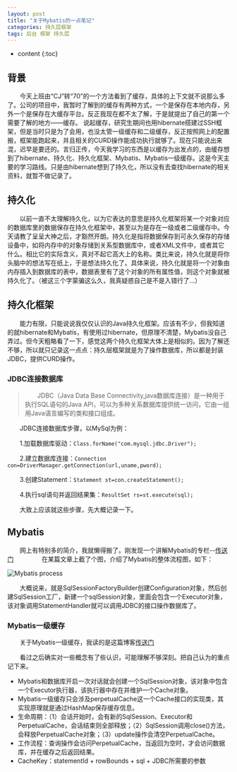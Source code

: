 ```yaml
---
layout: post
title: "关于Mybatis的一点笔记"
categories: 持久层框架
tags: 后台 框架 持久层
---
```

* content
{:toc}

## 背景

　　今天上班由“CJ”转“70”的一个方法看到了缓存，具体的上下文就不说那么多了。公司的项目中，我暂时了解到的缓存有两种方式，一个是保存在本地内存，另外一个是保存在大缓存平台。反正我现在都不太了解，于是就提出了自己的第一个需要了解的地方——缓存。
说起缓存，研究生期间也用hibernate搭建过SSH框架，但是当时只是为了会用，也没太管一级缓存和二级缓存，反正按照网上的配置搬，框架能跑起来，并且相关的CURD操作能成功执行就够了。现在只能说出来混，迟早是要还的。言归正传，今天我学习的东西是以缓存为出发点的，由缓存想到了hibernate、持久化、持久化框架、Mybatis、Mybatis一级缓存。这是今天主要的学习路线。只是由hibernate想到了持久化，所以没有去查找hibernate的相关资料，就暂不做记录了。






## 持久化

　　以前一直不太理解持久化，以为它表达的意思是持久化框架将某一个对象对应的数据库里的数据保存在持久化框架中，甚至以为是存在一级或者二级缓存中。今天请教了呈呈大神之后，才豁然开朗。持久化是指将数据保存到可永久保存的存储设备中，如将内存中的对象存储到关系型数据库中，或者XML文件中，或者其它什么。相比它的实际含义，真对不起它高大上的名称。类比来说，持久化就是将你头脑中的想法写在纸上，于是想法持久化了。具体来说，持久化就是将一个对象由内存插入到数据库的表中，数据表里有了这个对象的所有属性值，则这个对象就被持久化了。（被这三个字蒙骗这么久，我真疑惑自己是不是入错行了...）

## 持久化框架

　　能力有限，只能说说我仅仅认识的Java持久化框架。应该有不少，但我知道的就hibernate和Mybatis，有使用过hibernate，但原理不清楚，Mybatis没自己弄过。但今天粗略看了一下，感觉这两个持久化框架大体上是相似的。因为了解还不够，所以就只记录这一点点：持久层框架就是为了操作数据库，所以都是封装JDBC，提供CURD操作。

### JDBC连接数据库

>　　JDBC（Java Data Base Connectivity,java数据库连接）是一种用于执行SQL语句的Java API，可以为多种关系数据库提供统一访问，它由一组用Java语言编写的类和接口组成。

　　JDBC连接数据库步骤，以MySql为例：
  
　　1.加载数据库驱动：`Class.forName("com.mysql.jdbc.Driver");`

　　2.建立数据库连接：`Connection con=DriverManager.getConnection(url,uname,pword);`

　　3.创建Statement：`Statement st=con.createStatement();`

　　4.执行sql语句并返回结果集：`ResultSet rs=st.execute(sql);`
  
　　大致上应该就这些步骤，先大概记录一下。

## Mybatis

　　网上有特别多的简介，我就懒得搬了。刚发现一个讲解Mybatis的专栏--[传送门](http://blog.csdn.net/column/details/mybatis-principle.html)
　　
　　在某篇文章上截了个图，介绍了Mybatis的整体流程图，如下：

![Mybatis process](http://img.my.csdn.net/uploads/201306/09/1370783456_4126.JPG)

　　大概说来，就是SqlSessionFactoryBuilder创建Configuration对象，然后创建SqlSession工厂，新建一个sqlSession对象，里面会包含一个Executor对象，该对象调用StatementHandler就可以调用JDBC的接口操作数据库了。

### Mybatis一级缓存

　　关于Mybatis一级缓存，我读的是这篇博客[传送门](http://blog.csdn.net/luanlouis/article/details/41280959)

　　看过之后确实对一些概念有了些认识，可能理解不够深刻。把自己认为的重点记下来。
　
* Mybatis和数据库开启一次对话就会创建一个SqlSession对象，该对象中包含一个Executor执行器，该执行器中存在并维护一个Cache对象。
* Mybatis一级缓存只会涉及perpetualCache这一个Cache接口的实现类，其实现原理就是通过HashMap保存缓存信息。
* 生命周期：（1）会话开始时，会有新的SqlSession、Executor和PerpetualCache，会话结束则全部释放；（2）SqlSession调用close()方法，会释放PerpetualCache对象；（3）update操作会清空PerpetualCache。
* 工作流程：查询操作会访问PerpetualCache，当返回为空时，才会访问数据库，并在缓存之后返回结果。
* CacheKey：statementId + rowBounds + sql + JDBC所需要的参数

